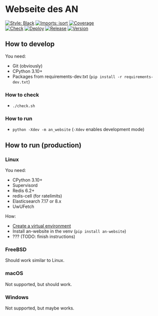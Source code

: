 # Webseite des AN
[![Style: Black](https://img.shields.io/badge/Code%20Style-Black-000000.svg)](https://github.com/psf/black)
[![Imports: isort](https://img.shields.io/badge/Imports-isort-1674b1.svg?labelColor=ef8336)](https://pycqa.github.io/isort)
[![Coverage](https://asozialesnetzwerk.github.io/an-website/coverage/badge.svg)](https://asozialesnetzwerk.github.io/an-website/coverage)\
[![Check](https://github.com/asozialesnetzwerk/an-website/actions/workflows/check.yml/badge.svg)](https://github.com/asozialesnetzwerk/an-website/actions/workflows/check.yml)
[![Deploy](https://github.com/asozialesnetzwerk/an-website/actions/workflows/deploy.yml/badge.svg)](https://github.com/asozialesnetzwerk/an-website/actions/workflows/deploy.yml)
[![Release](https://github.com/asozialesnetzwerk/an-website/actions/workflows/release.yml/badge.svg)](https://github.com/asozialesnetzwerk/an-website/actions/workflows/release.yml)
[![Version](https://img.shields.io/pypi/v/an-website.svg?label=PyPi)](https://pypi.org/project/an-website)

## How to develop
You need:
- Git (obviously)
- CPython 3.10+
- Packages from requirements-dev.txt (`pip install -r requirements-dev.txt`)

### How to check
- `./check.sh`

### How to run
- `python -Xdev -m an_website` (`-Xdev` enables development mode)

## How to run (production)
### Linux
You need:
- CPython 3.10+
- Supervisord
- Redis 6.2+
- redis-cell (for ratelimits)
- Elasticsearch 7.17 or 8.x
- UwUFetch

How:
- [Create a virtual environment](https://docs.python.org/3/library/venv.html)
- Install an-website in the venv (`pip install an-website`)
- ??? (TODO: finish instructions)

### FreeBSD
Should work similar to Linux.

### macOS
Not supported, but should work.

### Windows
Not supported, but maybe works.
